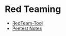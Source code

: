 # Red Teaming

- [RedTeam-Tool](shttps://github.com/A-poc/RedTeam-Tools)
- [Pentest Notes](https://github.com/wwong99/pentest-notes)
